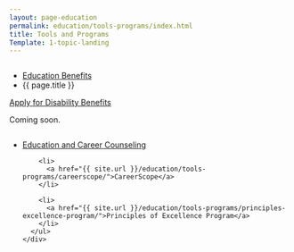 ```yaml
---
layout: page-education
permalink: education/tools-programs/index.html
title: Tools and Programs
Template: 1-topic-landing
---
```


<div class="splash" markdown="0">
<div class="row" markdown="0">
<div class="small-12 columns" markdown="0">

<ul class="breadcrumbs" role="menubar" aria-label="Primary">
<li class="parent"><a href="{{ site.url }}/education/">Education Benefits</a></li>
<li class="active">{{ page.title }}</li>
</ul>

</div>
</div>
</div>

<div class="main" role="main" markdown="0">

<div class="action-bar">
  <div class="row">
    <div class="small-12 columns">
      <a class="button small start" href="{{ site.url}}/disability-benefits/get/">Apply for Disability Benefits</a>
    </div>
  </div>  
</div>

<div class="section one" markdown="0">
<div class="primary" markdown="0">
<div class="row" markdown="0">
<div class="small-12 columns" markdown="1">

Coming soon.

</div>
</div>
</div>

<div class="navigation">
  <div class="row">
    <div class="small-12 columns">
      <ul class="small-block-grid-1 medium-block-grid-3 cards small">
        <li>
          <a href="{{ site.url }}/education/tools-programs/education-career-counseling/">Education and Career Counseling</a>
        </li>

        <li>
          <a href="{{ site.url }}/education/tools-programs/careerscope/">CareerScope</a>
        </li>  

        <li>
          <a href="{{ site.url }}/education/tools-programs/principles-excellence-program/">Principles of Excellence Program</a>
        </li>
      </ul>
    </div>
  </div>
</div>

</div>
